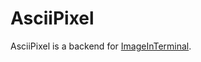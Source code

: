 # AsciiPixel

AsciiPixel is a backend for [ImageInTerminal](https://github.com/JuliaImages/ImageInTerminal.jl).
